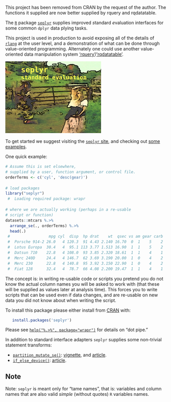 



This project has been removed from CRAN by the request of the author. The functions it supplied are now better supplied by rquery and rqdatatable.

<!-- README.md is generated from README.Rmd. Please edit that file -->

The [`R`](https://www.r-project.org) package
[`seplyr`](https://github.com/WinVector/seplyr) supplies improved
*s*tandard *e*valuation interfaces for some common `dplyr` data plying
tasks.

This project is used in production to avoid exposing all of the details
of [`rlang`](https://CRAN.R-project.org/package=rlang) at the user
level, and a demonstration of what can be done through value-oriented
programming. Alternately one could use another value-oriented data
manipulation system
[‘rquery’](https://CRAN.R-project.org/package=rquery)/[‘rqdatatable’](https://CRAN.R-project.org/package=rqdatatable).

![](https://github.com/WinVector/seplyr/raw/master/tools/safety.png)

To get started we suggest visiting the [`seplyr`
site](https://winvector.github.io/seplyr/), and checking out [some
examples](https://winvector.github.io/seplyr/articles/seplyr.html).

One quick example:

``` r
# Assume this is set elsewhere,
# supplied by a user, function argument, or control file.
orderTerms <- c('cyl', 'desc(gear)')

# load packages
library("seplyr")
 #  Loading required package: wrapr

# where we are actually working (perhaps in a re-usable
# script or function)
datasets::mtcars %.>% 
  arrange_se(., orderTerms) %.>% 
  head(.)
 #                 mpg cyl  disp  hp drat    wt  qsec vs am gear carb
 #  Porsche 914-2 26.0   4 120.3  91 4.43 2.140 16.70  0  1    5    2
 #  Lotus Europa  30.4   4  95.1 113 3.77 1.513 16.90  1  1    5    2
 #  Datsun 710    22.8   4 108.0  93 3.85 2.320 18.61  1  1    4    1
 #  Merc 240D     24.4   4 146.7  62 3.69 3.190 20.00  1  0    4    2
 #  Merc 230      22.8   4 140.8  95 3.92 3.150 22.90  1  0    4    2
 #  Fiat 128      32.4   4  78.7  66 4.08 2.200 19.47  1  1    4    1
```

The concept is: in writing re-usable code or scripts you pretend you do
not know the actual column names you will be asked to work with (that
these will be supplied as values later at analysis time). This forces
you to write scripts that can be used even if data changes, and are
re-usable on new data you did not know about when writing the script.

To install this package please either install from
[CRAN](https://CRAN.R-project.org/package=seplyr) with:

``` r
   install.packages('seplyr')
```

Please see
[`help("%.>%", package="wrapr")`](https://winvector.github.io/wrapr/reference/dot_arrow.html)
for details on “dot pipe.”

In addition to standard interface adapters `seplyr` supplies some
non-trivial statement transforms:

-   [`partition_mutate_se()`](https://winvector.github.io/seplyr/reference/partition_mutate_se.html):
    [vignette](https://winvector.github.io/seplyr/articles/MutatePartitioner.html),
    and
    [article](https://winvector.github.io/FluidData/partition_mutate.html).
-   [`if_else_device()`](https://winvector.github.io/seplyr/reference/if_else_device.html):
    [article](https://winvector.github.io/FluidData/partition_mutate_ex2.html).

## Note

Note: `seplyr` is meant only for “tame names”, that is: variables and
column names that are also valid *simple* (without quotes) `R` variables
names.
